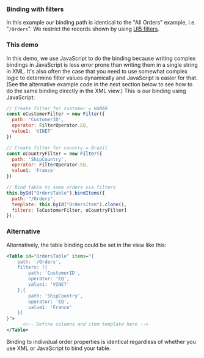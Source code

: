 ### Binding with filters
In this example our binding path is identical to the "All Orders" example, i.e. "`/Orders`".  We restrict the records shown by using [UI5 filters](https://sapui5.hana.ondemand.com/docs/api/symbols/sap.ui.model.Filter.html).

### This demo
In this demo, we use JavaScript to do the binding because writing complex bindings in JavaScript is less error prone than writing them in a single string in XML.  It's also often the case that you need to use somewhat complex logic to determine filter values dynamically and JavaScript is easier for that.  (See the alternative example code in the next section below to see how to do the same binding directly in the XML view.)  This is our binding using JavaScript:
```js
// Create filter for customer = HANAR
const oCustomerFilter = new Filter({
  path: 'CustomerID',
  operator: FilterOperator.EQ,
  value1: 'VINET'
})

// Create filter for country = Brazil
const oCountryFilter = new Filter({
  path: 'ShipCountry',
  operator: FilterOperator.EQ,
  value1: 'France'
})

// Bind table to some orders via filters
this.byId("OrdersTable").bindItems({
  path: "/Orders",
  template: this.byId("OrdersItem").clone(),
  filters: [oCustomerFilter, oCountryFilter]
});
```

### Alternative
Alternatively, the table binding could be set in the view like this:
```xml
<Table id="OrdersTable" items="{
    path: '/Orders',
    filters: [{
        path: 'CustomerID',
        operator: 'EQ',
        value1: 'VINET'
    },{
        path: 'ShipCountry',
        operator: 'EQ',
        value1: 'France'
    }]
}">
      <!-- Define columns and item template here -->
</Table>
```
Binding to individual order properties is identical regardless of whether you use XML or JavaScript to bind your table.
